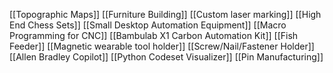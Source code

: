 [[Topographic Maps]]
[[Furniture Building]]
[[Custom laser marking]]
[[High End Chess Sets]]
[[Small Desktop Automation Equipment]]
[[Macro Programming for CNC]]
[[Bambulab X1 Carbon Automation Kit]]
[[Fish Feeder]]
[[Magnetic wearable tool holder]]
[[Screw/Nail/Fastener Holder]]
[[Allen Bradley Copilot]]
[[Python Codeset Visualizer]]
[[Pin Manufacturing]]
